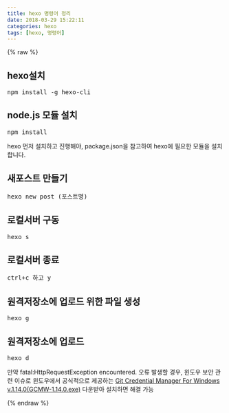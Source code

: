 ```yaml
---
title: hexo 명령어 정리
date: 2018-03-29 15:22:11
categories: hexo
tags: [hexo, 명령어]
---
```

{% raw %}

<h2>hexo설치</h2>
<pre>npm install -g hexo-cli</pre>

<h2>node.js 모듈 설치</h2>
<pre>npm install</pre>
<p>hexo 먼저 설치하고 진행해야, package.json을 참고하여 hexo에 필요한 모듈을 설치합니다.</p>

<h2>새포스트 만들기</h2>
<pre>hexo new post (포스트명)</pre>

<h2>로컬서버 구동</h2>
<pre>hexo s</pre>

<h2>로컬서버 종료</h2>
<pre>ctrl+c 하고 y</pre>

<h2>원격저장소에 업로드 위한 파일 생성</h2>
<pre>hexo g</pre>

<h2>원격저장소에 업로드</h2>
<pre>hexo d</pre>
<p>만약 fatal:HttpRequestException encountered. 오류 발생할 경우, 윈도우 보안 관련 이슈로 윈도우에서 공식적으로 제공하는 <a href="https://github.com/Microsoft/Git-Credential-Manager-for-Windows/releases/tag/v1.14.0" target="_blank">Git Credential Manager For Windows v.1.14.0(GCMW-1.14.0.exe)</a> 다운받아 설치하면 해결 가능</p>

{% endraw %}


